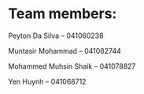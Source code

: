 # Team members:
Peyton Da Silva – 041060238

Muntasir Mohammad – 041082744

Mohammed Muhsin Shaik – 041078827

Yen Huynh – 041068712
